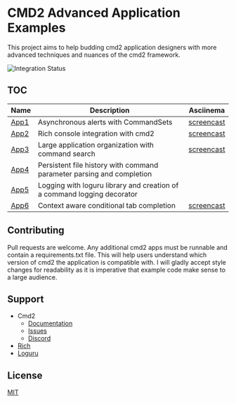 # CMD2 Advanced Application Examples

This project aims to help budding cmd2 application designers with more advanced techniques and nuances of the cmd2 framework. 

![Integration Status](https://github.com/jayrod/cmd2-example-apps/actions/workflows/ci.yml/badge.svg)


## TOC
| Name | Description                          | Asciinema |
|------|--------------------------------------|-----------|
| [App1](src/app1/README.md) | Asynchronous alerts with CommandSets |[screencast](https://asciinema.org/a/469482) |
| [App2](src/app2) | Rich console integration with cmd2| [screencast](https://asciinema.org/a/469519) |
| [App3](src/app3) | Large application organization with command search | [screencast](https://asciinema.org/a/gkREeidWNWnLXtkCJJnDQLyD0) |
| [App4](src/app4) | Persistent file history with command parameter parsing and completion| |
| [App5](src/app5) | Logging with loguru library and creation of a command logging decorator| |
| [App6](src/app6) | Context aware conditional tab completion | [screencast](https://asciinema.org/a/469436) |


## Contributing
Pull requests are welcome. Any additional cmd2 apps must be runnable and contain a requirements.txt file. This will help users understand which version of cmd2 the application is compatible with. I will gladly accept style changes for readability as it is imperative that example code make sense to a large audience.

## Support
* Cmd2
  * [Documentation](https://cmd2.readthedocs.io/en/stable/)
  * [Issues](https://github.com/python-cmd2/cmd2/issues)
  * [Discord](https://discord.gg/Kd5Kw6aW9N)
* [Rich](https://rich.readthedocs.io/en/stable/index.html)
* [Loguru](https://github.com/Delgan/loguru)
  
## License
[MIT](https://choosealicense.com/licenses/mit/)